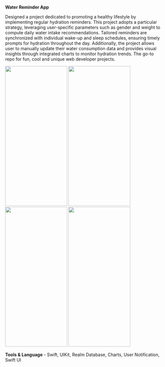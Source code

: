 **Water Reminder App**

 Designed a project dedicated to promoting a healthy lifestyle by implementing regular hydration reminders. This project
adopts a particular strategy, leveraging user-specific parameters such as gender and weight to compute daily water intake
recommendations. Tailored reminders are synchronized with individual wake-up and sleep schedules, ensuring timely
prompts for hydration throughout the day. Additionally, the project allows user to manually update their water consumption
data and provides visual insights through integrated charts to monitor hydration trends.
The go-to repo for fun, cool and unique web developer projects. 

<img src="https://github.com/user-attachments/assets/3516dc87-b67c-46e4-ad7a-503a20ddb907" width="200" height="450">
<img src="https://github.com/user-attachments/assets/7daec05e-01ef-49cf-8097-1c9b1d85a5ec" width="200" height="450">
<img src="https://github.com/user-attachments/assets/1b1f19c4-eccd-4329-83ab-31ee2fd4d6ff" width="200" height="450">
<img src="https://github.com/user-attachments/assets/4fb4318c-9167-4c81-92c8-28173ca317ac" width="200" height="450">

**Tools & Language** - Swift, UIKit, Realm Database, Charts, User Notification, Swift UI

